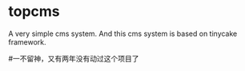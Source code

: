 # topcms
A very simple cms system. And this cms system is based on tinycake framework. 

#一不留神，又有两年没有动过这个项目了

